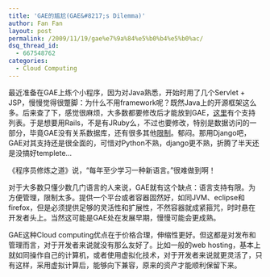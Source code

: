 ```yaml
---
title: 'GAE的尴尬(GAE&#8217;s Dilemma)'
author: Fan Fan
layout: post
permalink: /2009/11/19/gae%e7%9a%84%e5%b0%b4%e5%b0%ac/
dsq_thread_id:
  - 667548762
categories:
  - Cloud Computing
---
```

最近准备在GAE上练个小程序，因为对Java熟悉，开始时用了几个Servlet + JSP，慢慢觉得很蹩脚：为什么不用framework呢？既然Java上的开源框架这么多。后来查了下，感觉很麻烦，大多数都要修改后才能放到GAE，<a href="http://groups.google.com/group/google-appengine-java/web/will-it-play-in-app-engine?pli=1" target="_blank">这里</a>有个支持列表。于是想要用Rails，不是有JRuby么，不过也要修改，特别是数据访问的一部分，毕竟GAE没有关系数据库，还有很多其他<a href="http://www.infoq.com/cn/news/2009/04/datamapper-datastore-reggae" target="_blank">限制</a>。郁闷。那用Django吧，GAE对其支持还是很全面的，可惜对Python不熟，django更不熟，折腾了半天还是没搞好templete&#8230;

《程序员修炼之道》说，“每年至少学习一种新语言。”很难做到啊！

对于大多数只懂少数几门语言的人来说，GAE就有这个缺点：语言支持有限。为方便管理，限制太多。提供一个平台或者容器固然好，如同JVM、eclipse和firefox，但是必须提供足够的灵活性和扩展性，不然容器就成紧箍咒，时时悬在开发者头上。当然这可能是GAE处在发展早期，慢慢可能会更成熟。

GAE这种Cloud computing优点在于价格合理，伸缩性更好。但这都是对发布和管理而言，对于开发者来说就没有那么友好了。比如一般的web hosting，基本上就如同操作自己的计算机，或者使用虚拟化技术，对于开发者来说就更灵活了，只有这样，采用虚拟计算后，能够向下兼容，原来的资产才能顺利保留下来。